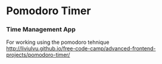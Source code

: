 # Pomodoro Timer  

### Time Management App  
For working using the pomodoro tehnique  
http://liviulvu.github.io/free-code-camp/advanced-frontend-projects/pomodoro-timer/  

